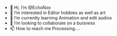 - 👋 Hi, I’m @EchoNox
- 👀 I’m interested in Editor hobbies as well as art
- 🌱 I’m currently learning Animation and edit audios
- 💞️ I’m looking to collaborate on a buisness
- 📫 How to reach me Processing....

<!---
EchoNox/EchoNox is a ✨ special ✨ repository because its `README.md` (this file) appears on your GitHub profile.
You can click the Preview link to take a look at your changes.
--->
